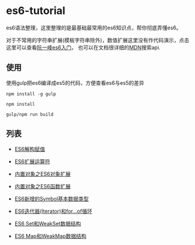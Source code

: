 # es6-tutorial

es6语法整理，这里整理的是最基础最常用的es6知识点，帮你彻底弄懂es6。  

对于不常用的字符串扩展(模板字符串除外)，数值扩展这里没有作代码演示，点击这里可以查看[阮一峰es6入门](http://es6.ruanyifeng.com/)，
也可以在文档很详细的[MDN](https://developer.mozilla.org/zh-CN/)搜索api.

## 使用

使用gulp把es6编译成es5的代码，方便查看es6与es5的差异

```
npm install -g gulp  

npm install  

gulp/npm run build 

```

## 列表

* [ES6解构赋值](./src/Destructuring.js)  

* [ES6扩展运算符](./src/Spread-operator.js)  

* [内置对象之ES6对象扩展](./src/Object-extention.js)  

* [内置对象之ES6函数扩展](./src/Function-extention.js)  

* [ES6新增的Symbol基本数据类型](./src/Symbol.js)  

* [ES6迭代器(Iterator)和for...of循环](./src/Iterator.js)  

* [ES6 Set和WeakSet数据结构](./src/Set.js)  

* [ES6 Map和WeakMap数据结构](./src/Map.js)